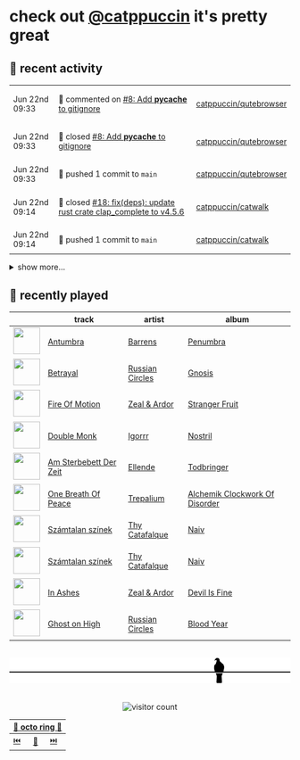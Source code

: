 # check out [@catppuccin](https://github.com/catppuccin) it's pretty great

## 📅 recent activity

<!-- SCRIPT:REPLACE:GITHUB -->
<table>
<tbody>
<tr>
<td><span title='2024-06-22T09:33:32+00:00'>Jun 22nd 09:33</span></td>
<td>

💬 commented on [#8: Add __pycache__ to gitignore](https://github.com/catppuccin/qutebrowser/pull/8)

</td>
<td>

[catppuccin/qutebrowser](https://github.com/catppuccin/qutebrowser)

</td>
</tr>
<tr>
<td><span title='2024-06-22T09:33:29+00:00'>Jun 22nd 09:33</span></td>
<td>

🎉 closed [#8: Add __pycache__ to gitignore](https://github.com/catppuccin/qutebrowser/pull/8)

</td>
<td>

[catppuccin/qutebrowser](https://github.com/catppuccin/qutebrowser)

</td>
</tr>
<tr>
<td><span title='2024-06-22T09:33:30+00:00'>Jun 22nd 09:33</span></td>
<td>

🚢 pushed 1 commit to `main`

</td>
<td>

[catppuccin/qutebrowser](https://github.com/catppuccin/qutebrowser)

</td>
</tr>
<tr>
<td><span title='2024-06-22T09:14:37+00:00'>Jun 22nd 09:14</span></td>
<td>

🎉 closed [#18: fix(deps): update rust crate clap_complete to v4.5.6](https://github.com/catppuccin/catwalk/pull/18)

</td>
<td>

[catppuccin/catwalk](https://github.com/catppuccin/catwalk)

</td>
</tr>
<tr>
<td><span title='2024-06-22T09:14:37+00:00'>Jun 22nd 09:14</span></td>
<td>

🚢 pushed 1 commit to `main`

</td>
<td>

[catppuccin/catwalk](https://github.com/catppuccin/catwalk)

</td>
</tr>
</tbody>
</table>

<details>
<summary>show more...</summary>
<table>
<tbody>
<tr>
<td><span title='2024-06-22T09:12:09+00:00'>Jun 22nd 09:12</span></td>
<td>

🚢 pushed 1 commit to `main`

</td>
<td>

[catppuccin/python](https://github.com/catppuccin/python)

</td>
</tr>
<tr>
<td><span title='2024-06-22T09:12:08+00:00'>Jun 22nd 09:12</span></td>
<td>

🎉 closed [#53: chore(deps): update dependency ruff to v0.4.10](https://github.com/catppuccin/python/pull/53)

</td>
<td>

[catppuccin/python](https://github.com/catppuccin/python)

</td>
</tr>
<tr>
<td><span title='2024-06-18T13:34:01+00:00'>Jun 18th 13:34</span></td>
<td>

🚢 pushed 1 commit to `main`

</td>
<td>

[catppuccin/python](https://github.com/catppuccin/python)

</td>
</tr>
<tr>
<td><span title='2024-06-18T13:27:35+00:00'>Jun 18th 13:27</span></td>
<td>

🚢 pushed 1 commit to `main`

</td>
<td>

[catppuccin/python](https://github.com/catppuccin/python)

</td>
</tr>
<tr>
<td><span title='2024-06-18T13:21:28+00:00'>Jun 18th 13:21</span></td>
<td>

🚢 pushed 1 commit to `main`

</td>
<td>

[catppuccin/python](https://github.com/catppuccin/python)

</td>
</tr>
<tr>
<td><span title='2024-06-18T13:21:28+00:00'>Jun 18th 13:21</span></td>
<td>

🎉 closed [#51: chore(main): release 2.3.0](https://github.com/catppuccin/python/pull/51)

</td>
<td>

[catppuccin/python](https://github.com/catppuccin/python)

</td>
</tr>
<tr>
<td><span title='2024-06-18T13:19:43+00:00'>Jun 18th 13:19</span></td>
<td>

🚢 pushed 1 commit to `main`

</td>
<td>

[catppuccin/python](https://github.com/catppuccin/python)

</td>
</tr>
<tr>
<td><span title='2024-06-18T13:19:43+00:00'>Jun 18th 13:19</span></td>
<td>

🎉 closed [#50: ci: prepare for release-please workflow](https://github.com/catppuccin/python/pull/50)

</td>
<td>

[catppuccin/python](https://github.com/catppuccin/python)

</td>
</tr>
<tr>
<td><span title='2024-06-18T13:19:16+00:00'>Jun 18th 13:19</span></td>
<td>

🚀 opened [#50: ci: prepare for release-please workflow](https://github.com/catppuccin/python/pull/50)

</td>
<td>

[catppuccin/python](https://github.com/catppuccin/python)

</td>
</tr>
<tr>
<td><span title='2024-06-18T13:08:58+00:00'>Jun 18th 13:08</span></td>
<td>

💬 commented on [#36: feat: added `matplotlib` support](https://github.com/catppuccin/python/pull/36)

</td>
<td>

[catppuccin/python](https://github.com/catppuccin/python)

</td>
</tr>
<tr>
<td><span title='2024-06-18T13:08:06+00:00'>Jun 18th 13:08</span></td>
<td>

🚢 pushed 1 commit to `main`

</td>
<td>

[catppuccin/python](https://github.com/catppuccin/python)

</td>
</tr>
<tr>
<td><span title='2024-06-18T13:08:05+00:00'>Jun 18th 13:08</span></td>
<td>

🎉 closed [#36: feat: added `matplotlib` support](https://github.com/catppuccin/python/pull/36)

</td>
<td>

[catppuccin/python](https://github.com/catppuccin/python)

</td>
</tr>
<tr>
<td><span title='2024-06-18T13:06:58+00:00'>Jun 18th 13:06</span></td>
<td>

🔍 reviewed [#36: feat: added `matplotlib` support](https://github.com/catppuccin/python/pull/36)

</td>
<td>

[catppuccin/python](https://github.com/catppuccin/python)

</td>
</tr>
<tr>
<td><span title='2024-06-17T15:32:16+00:00'>Jun 17th 15:32</span></td>
<td>

🔍 reviewed [#36: feat: added `matplotlib` support](https://github.com/catppuccin/python/pull/36)

</td>
<td>

[catppuccin/python](https://github.com/catppuccin/python)

</td>
</tr>
<tr>
<td><span title='2024-06-17T15:32:15+00:00'>Jun 17th 15:32</span></td>
<td>

🔍 reviewed [#36: feat: added `matplotlib` support](https://github.com/catppuccin/python/pull/36)

</td>
<td>

[catppuccin/python](https://github.com/catppuccin/python)

</td>
</tr>
</tbody>
</table>
</details>
<!-- SCRIPT:REPLACE:GITHUB -->

## 🎵 recently played

<!-- SCRIPT:REPLACE:SPOTIFY -->
| | track | artist | album |
| - | - | - | - |
| <img src="https://i.scdn.co/image/ab67616d000048513e6c08ead16c014ff42e9c98" width="48" height="48"> | [Antumbra](https://open.spotify.com/track/41S781D1zmlguoersq7Rd0) | [Barrens](https://open.spotify.com/artist/00Gmz0du1HDnRUT33VM3yV) | [Penumbra](https://open.spotify.com/track/41S781D1zmlguoersq7Rd0) |
| <img src="https://i.scdn.co/image/ab67616d000048519e0c8794ade48c467e064be5" width="48" height="48"> | [Betrayal](https://open.spotify.com/track/612rCzCNbnmo3txoaEiklP) | [Russian Circles](https://open.spotify.com/artist/0AZ3VR0YbFcS0Kgei7L2QF) | [Gnosis](https://open.spotify.com/track/612rCzCNbnmo3txoaEiklP) |
| <img src="https://i.scdn.co/image/ab67616d00004851f5096fa59cb75e06c848143d" width="48" height="48"> | [Fire Of Motion](https://open.spotify.com/track/6vi8juBprNbW7p9G1Pywth) | [Zeal & Ardor](https://open.spotify.com/artist/6yCjbLFZ9qAnWfsy9ujm5Y) | [Stranger Fruit](https://open.spotify.com/track/6vi8juBprNbW7p9G1Pywth) |
| <img src="https://i.scdn.co/image/ab67616d00004851dce600d86a282e6de6dca0a8" width="48" height="48"> | [Double Monk](https://open.spotify.com/track/5Wvsg0WKBqKGgEMp0tBl2q) | [Igorrr](https://open.spotify.com/artist/2p2uE4i92Dn4DkThfoKIB9) | [Nostril](https://open.spotify.com/track/5Wvsg0WKBqKGgEMp0tBl2q) |
| <img src="https://i.scdn.co/image/ab67616d00004851c653c4d0bda8bf022c7f36eb" width="48" height="48"> | [Am Sterbebett Der Zeit](https://open.spotify.com/track/3zuKhppUs3mVnhjSWdqNhq) | [Ellende](https://open.spotify.com/artist/1iLdVM2KFAHUbpaC5wpMbO) | [Todbringer](https://open.spotify.com/track/3zuKhppUs3mVnhjSWdqNhq) |
| <img src="https://i.scdn.co/image/ab67616d000048515d5dc1e098956d4855115413" width="48" height="48"> | [One Breath Of Peace](https://open.spotify.com/track/1m3dTBUcrQ3aQBlqGRwIIM) | [Trepalium](https://open.spotify.com/artist/3pATZUlAMs8cUMP5q8fAhg) | [Alchemik Clockwork Of Disorder](https://open.spotify.com/track/1m3dTBUcrQ3aQBlqGRwIIM) |
| <img src="https://i.scdn.co/image/ab67616d00004851c5f9b224fa7c652b87061afa" width="48" height="48"> | [Számtalan színek](https://open.spotify.com/track/02JcjvXi4yq5yTYV0iZZnq) | [Thy Catafalque](https://open.spotify.com/artist/4sgTqbA7htxYkRRJBPZIom) | [Naiv](https://open.spotify.com/track/02JcjvXi4yq5yTYV0iZZnq) |
| <img src="https://i.scdn.co/image/ab67616d00004851c5f9b224fa7c652b87061afa" width="48" height="48"> | [Számtalan színek](https://open.spotify.com/track/02JcjvXi4yq5yTYV0iZZnq) | [Thy Catafalque](https://open.spotify.com/artist/4sgTqbA7htxYkRRJBPZIom) | [Naiv](https://open.spotify.com/track/02JcjvXi4yq5yTYV0iZZnq) |
| <img src="https://i.scdn.co/image/ab67616d00004851caf3f09b0c0777eda7f33f8d" width="48" height="48"> | [In Ashes](https://open.spotify.com/track/1qot0UHROeMplcHUqWNivs) | [Zeal & Ardor](https://open.spotify.com/artist/6yCjbLFZ9qAnWfsy9ujm5Y) | [Devil Is Fine](https://open.spotify.com/track/1qot0UHROeMplcHUqWNivs) |
| <img src="https://i.scdn.co/image/ab67616d0000485102c18c4133556edd24fed53a" width="48" height="48"> | [Ghost on High](https://open.spotify.com/track/3iVHZRQmtLUQdwOFhx8MEd) | [Russian Circles](https://open.spotify.com/artist/0AZ3VR0YbFcS0Kgei7L2QF) | [Blood Year](https://open.spotify.com/track/3iVHZRQmtLUQdwOFhx8MEd) |

<!-- SCRIPT:REPLACE:SPOTIFY -->

<br>

<div align="center">

<picture>
    <source media="(prefers-color-scheme: light)" srcset="assets/pigeon-light.svg">
    <source media="(prefers-color-scheme: dark)" srcset="assets/pigeon-dark.svg">
    <img alt="pigeon sitting on a wire" src="assets/pigeon-light.svg">
</picture>

<br>
<br>

![visitor count](https://profile-counter.glitch.me/backwardspy/count.svg)

<table>
    <thead>
        <th colspan="3"><a href="https://octo-ring.com">🐙 octo ring 🐙</a></th>
    </thead>
    <tbody>
        <td><a href="https://octo-ring.com/p/backwardspy/prev">⏮️</a></td>
        <td><a href="https://octo-ring.com/p/backwardspy/random">🔀</a></td>
        <td><a href="https://octo-ring.com/p/backwardspy/next">⏭️</a></td>
    </tbody>
</table>

</div>
